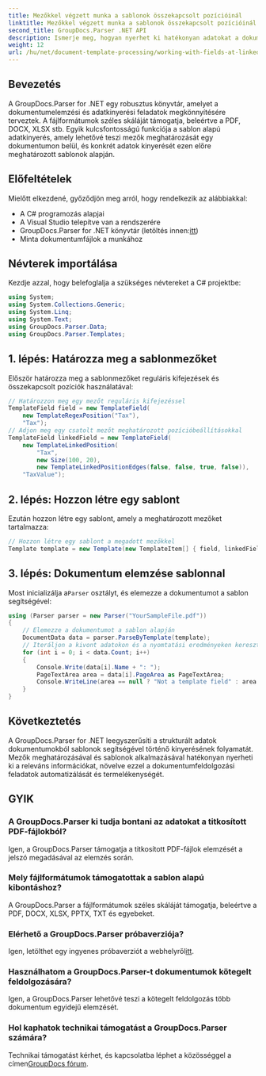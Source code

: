 ```yaml
---
title: Mezőkkel végzett munka a sablonok összekapcsolt pozícióinál
linktitle: Mezőkkel végzett munka a sablonok összekapcsolt pozícióinál
second_title: GroupDocs.Parser .NET API
description: Ismerje meg, hogyan nyerhet ki hatékonyan adatokat a dokumentumokból a GroupDocs.Parser for .NET segítségével. Lépésről lépésre bemutató oktatóprogram kódpéldákkal.
weight: 12
url: /hu/net/document-template-processing/working-with-fields-at-linked-positions-in-templates/
---
```

## Bevezetés
A GroupDocs.Parser for .NET egy robusztus könyvtár, amelyet a dokumentumelemzési és adatkinyerési feladatok megkönnyítésére terveztek. A fájlformátumok széles skáláját támogatja, beleértve a PDF, DOCX, XLSX stb. Egyik kulcsfontosságú funkciója a sablon alapú adatkinyerés, amely lehetővé teszi mezők meghatározását egy dokumentumon belül, és konkrét adatok kinyerését ezen előre meghatározott sablonok alapján.
## Előfeltételek
Mielőtt elkezdené, győződjön meg arról, hogy rendelkezik az alábbiakkal:
- A C# programozás alapjai
- A Visual Studio telepítve van a rendszerére
-  GroupDocs.Parser for .NET könyvtár (letöltés innen:[itt](https://releases.groupdocs.com/parser/net/))
- Minta dokumentumfájlok a munkához

## Névterek importálása
Kezdje azzal, hogy belefoglalja a szükséges névtereket a C# projektbe:
```csharp
using System;
using System.Collections.Generic;
using System.Linq;
using System.Text;
using GroupDocs.Parser.Data;
using GroupDocs.Parser.Templates;
```
## 1. lépés: Határozza meg a sablonmezőket
Először határozza meg a sablonmezőket reguláris kifejezések és összekapcsolt pozíciók használatával:
```csharp
// Határozzon meg egy mezőt reguláris kifejezéssel
TemplateField field = new TemplateField(
    new TemplateRegexPosition("Tax"),
    "Tax");
// Adjon meg egy csatolt mezőt meghatározott pozícióbeállításokkal
TemplateField linkedField = new TemplateField(
    new TemplateLinkedPosition(
        "Tax",
        new Size(100, 20),
        new TemplateLinkedPositionEdges(false, false, true, false)),
    "TaxValue");
```
## 2. lépés: Hozzon létre egy sablont
Ezután hozzon létre egy sablont, amely a meghatározott mezőket tartalmazza:
```csharp
// Hozzon létre egy sablont a megadott mezőkkel
Template template = new Template(new TemplateItem[] { field, linkedField });
```
## 3. lépés: Dokumentum elemzése sablonnal
 Most inicializálja a`Parser` osztályt, és elemezze a dokumentumot a sablon segítségével:
```csharp
using (Parser parser = new Parser("YourSampleFile.pdf"))
{
    // Elemezze a dokumentumot a sablon alapján
    DocumentData data = parser.ParseByTemplate(template);
    // Iteráljon a kivont adatokon és a nyomtatási eredményeken keresztül
    for (int i = 0; i < data.Count; i++)
    {
        Console.Write(data[i].Name + ": ");
        PageTextArea area = data[i].PageArea as PageTextArea;
        Console.WriteLine(area == null ? "Not a template field" : area.Text);
    }
}
```

## Következtetés
A GroupDocs.Parser for .NET leegyszerűsíti a strukturált adatok dokumentumokból sablonok segítségével történő kinyerésének folyamatát. Mezők meghatározásával és sablonok alkalmazásával hatékonyan nyerheti ki a releváns információkat, növelve ezzel a dokumentumfeldolgozási feladatok automatizálását és termelékenységét.

## GYIK
### A GroupDocs.Parser ki tudja bontani az adatokat a titkosított PDF-fájlokból?
Igen, a GroupDocs.Parser támogatja a titkosított PDF-fájlok elemzését a jelszó megadásával az elemzés során.
### Mely fájlformátumok támogatottak a sablon alapú kibontáshoz?
A GroupDocs.Parser a fájlformátumok széles skáláját támogatja, beleértve a PDF, DOCX, XLSX, PPTX, TXT és egyebeket.
### Elérhető a GroupDocs.Parser próbaverziója?
 Igen, letölthet egy ingyenes próbaverziót a webhelyről[itt](https://releases.groupdocs.com/).
### Használhatom a GroupDocs.Parser-t dokumentumok kötegelt feldolgozására?
Igen, a GroupDocs.Parser lehetővé teszi a kötegelt feldolgozás több dokumentum egyidejű elemzését.
### Hol kaphatok technikai támogatást a GroupDocs.Parser számára?
 Technikai támogatást kérhet, és kapcsolatba léphet a közösséggel a címen[GroupDocs fórum](https://forum.groupdocs.com/c/parser/17).